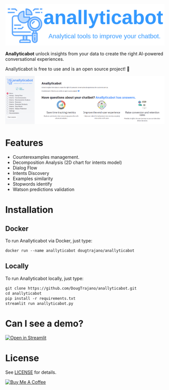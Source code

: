 ![](images/anallyticabot_logo.png)

**Anallyticabot** unlock insights from your data to create the right AI-powered conversational experiences.

Anallyticabot is free to use and is an open source project! 💙

![](images/home_page.png)

# Features

- Counterexamples management.
- Decomposition Analysis (2D chart for intents model)
- Dialog Flow
- Intents Discovery
- Examples similarity
- Stopwords identify
- Watson predictions validation

# Installation

## Docker

To run Anallyticabot via Docker, just type:

```
docker run --name anallyticabot dougtrajano/anallyticabot
```

## Locally

To run Anallyticabot locally, just type:

```
git clone https://github.com/DougTrajano/anallyticabot.git
cd anallyticabot
pip install -r requirements.txt
streamlit run anallyticabot.py
```

# Can I see a demo?

[![Open in Streamlit](https://static.streamlit.io/badges/streamlit_badge_black_white.svg)](https://share.streamlit.io/dougtrajano/anallyticabot/anallyticabot.py)

# License

See [LICENSE](LICENSE) for details.

<a href="https://www.buymeacoffee.com/dougtrajano" target="_blank"><img src="https://cdn.buymeacoffee.com/buttons/v2/default-yellow.png" alt="Buy Me A Coffee" width="180" height="50" ></a>